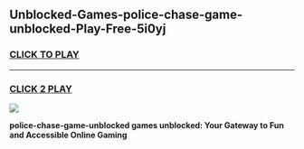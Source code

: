 
## Unblocked-Games-police-chase-game-unblocked-Play-Free-5i0yj
<h3>
<a href="https://premium76.site?title=police-chase-game-unblocked&ref=20M">CLICK TO PLAY</a></h3>
<hr>

<h3>
<a href="https://premium76.site?title=police-chase-game-unblocked&ref=20M">CLICK 2 PLAY</a>
  
</h3>

<a href="https://premium76.site?title=police-chase-game-unblocked&ref=19M"><img src="https://clearcache.store/games.png"></a>


**police-chase-game-unblocked games unblocked: Your Gateway to Fun and Accessible Online Gaming**
